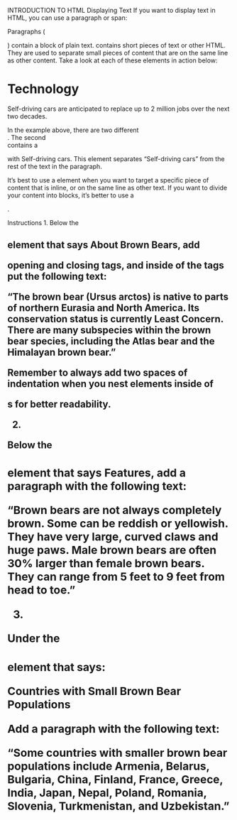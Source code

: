 INTRODUCTION TO HTML
Displaying Text
If you want to display text in HTML, you can use a paragraph or span:

Paragraphs (<p>) contain a block of plain text.
<span> contains short pieces of text or other HTML. They are used to separate small pieces of content that are on the same line as other content.
Take a look at each of these elements in action below:

<div>
  <h1>Technology</h1>
</div>
<div>
  <p><span>Self-driving cars</span> are anticipated to replace up to 2 million jobs over the next two decades.</p>
</div>
In the example above, there are two different <div>. The second <div> contains a <p> with <span>Self-driving cars</span>. This <span> element separates “Self-driving cars” from the rest of the text in the paragraph.

It’s best to use a <span> element when you want to target a specific piece of content that is inline, or on the same line as other text. If you want to divide your content into blocks, it’s better to use a <div>.

Instructions
1.
Below the <h2> element that says About Brown Bears, add <p> opening and closing tags, and inside of the tags put the following text:

“The brown bear (Ursus arctos) is native to parts of northern Eurasia and North America. Its conservation status is currently Least Concern. There are many subspecies within the brown bear species, including the Atlas bear and the Himalayan brown bear.”

Remember to always add two spaces of indentation when you nest elements inside of <div>s for better readability.

2.
Below the <h3> element that says Features, add a paragraph with the following text:

“Brown bears are not always completely brown. Some can be reddish or yellowish. They have very large, curved claws and huge paws. Male brown bears are often 30% larger than female brown bears. They can range from 5 feet to 9 feet from head to toe.”

3.
Under the <h3> element that says:

Countries with Small Brown Bear Populations

Add a paragraph with the following text:

“Some countries with smaller brown bear populations include Armenia, Belarus, Bulgaria, China, Finland, France, Greece, India, Japan, Nepal, Poland, Romania, Slovenia, Turkmenistan, and Uzbekistan.”